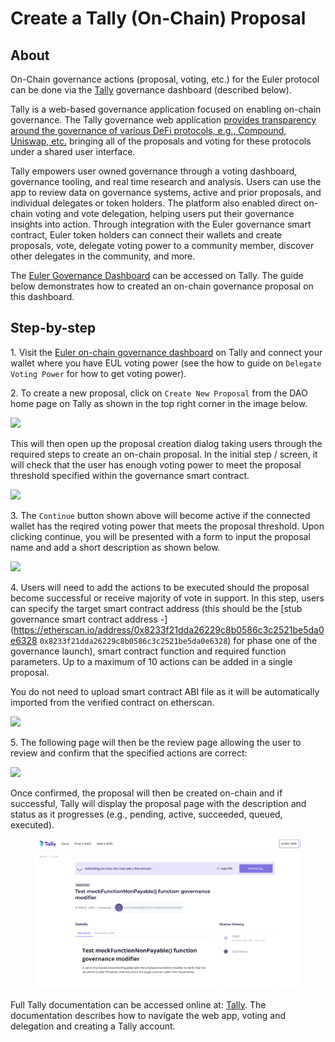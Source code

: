 # Create a Tally (On-Chain) Proposal

## About

On-Chain governance actions (proposal, voting, etc.) for the Euler protocol can be done via the [Tally](create-a-tally-on-chain-proposal.md#tally) governance dashboard (described below).

Tally is a web-based governance application focused on enabling on-chain governance. The Tally governance web application [provides transparency around the governance of various DeFi protocols, e.g., Compound, Uniswap, etc.](https://docs.tally.xyz/) bringing all of the proposals and voting for these protocols under a shared user interface.

Tally empowers user owned governance through a voting dashboard, governance tooling, and real time research and analysis. Users can use the app to review data on governance systems, active and prior proposals, and individual delegates or token holders. The platform also enabled direct on-chain voting and vote delegation, helping users put their governance insights into action. Through integration with the Euler governance smart contract, Euler token holders can connect their wallets and create proposals, vote, delegate voting power to a community member, discover other delegates in the community, and more.

The [Euler Governance Dashboard](https://www.tally.xyz/governance/eip155:1:0xd8E2114f6bCbaee83CDEB1bD6650a28BBcF144D5) can be accessed on Tally. The guide below demonstrates how to created an on-chain governance proposal on this dashboard.



## Step-by-step

1\. Visit the [Euler on-chain governance dashboard](https://www.tally.xyz/governance/eip155:1:0xd8E2114f6bCbaee83CDEB1bD6650a28BBcF144D5) on Tally and connect your wallet where you have EUL voting power (see the how to guide on `Delegate Voting Power` for how to get voting power).

2\. To create a new proposal, click on `Create New Proposal` from the DAO home page on Tally as shown in the top right corner in the image below.

![](../../.gitbook/governance/dao\_1\_tally\_2.png)

This will then open up the proposal creation dialog taking users through the required steps to create an on-chain proposal. In the initial step / screen, it will check that the user has enough voting power to meet the proposal threshold specified within the governance smart contract.

![](../../.gitbook/governance/new\_proposal\_1.png)

3\. The `Continue` button shown above will become active if the connected wallet has the reqired voting power that meets the proposal threshold. Upon clicking continue, you will be presented with a form to input the proposal name and add a short description as shown below.

![](../../.gitbook/governance/new\_proposal\_2.png)

4\. Users will need to add the actions to be executed should the proposal become successful or receive majority of vote in support. In this step, users can specify the target smart contract address (this should be the [stub governance smart contract address -](https://etherscan.io/address/0x8233f21dda26229c8b0586c3c2521be5da0e6328 `0x8233f21dda26229c8b0586c3c2521be5da0e6328`) for phase one of the governance launch), smart contract function and required function parameters. Up to a maximum of 10 actions can be added in a single proposal.

You do not need to upload smart contract ABI file as it will be automatically imported from the verified contract on etherscan.

![](../../.gitbook/governance/new\_proposal\_3.png)

5\. The following page will then be the review page allowing the user to review and confirm that the specified actions are correct:

![](../../.gitbook/governance/new\_proposal\_review.png)

Once confirmed, the proposal will then be created on-chain and if successful, Tally will display the proposal page with the description and status as it progresses (e.g., pending, active, succeeded, queued, executed).

&#x20;

<figure><img src="../../.gitbook/governance/new_proposal_submitted.png" alt=""><figcaption></figcaption></figure>

Full Tally documentation can be accessed online at: [Tally](https://docs.withtally.com). The documentation describes how to navigate the web app, voting and delegation and creating a Tally account.
